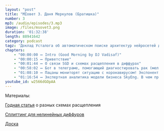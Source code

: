 ```yaml
---
layout: "post"
title: "МΣовет 3. Даня Меркулов (Братишка)"
number: 3
mp3: /audio/episodes/3.mp3
image: /files/msovet3.png
duration: '01:32:38'
length: 88941642
category: podcast
tagz: 'Доклад Усталога об автоматическом поиске архитектур нейросетей для решения задачи классификации. Доклад основан на статье ICLR 2019 года  🤔 Нейросети уже применялись для этого  🤔 Экономика и удары по носу 🤔 FXIT и биток'
chapters:
    - "00:00:00 ➖ Intro (Good Morning by DJ Vadisaf)"
    - "00:00:15 ➖ Приветствие"
    - "00:01:44 ➖ О связи SGD и схемах расщепления в диффурах"
    - "00:58:02 ➖ Бот в телеграме, помогающий диагностировать рак (меланома или родинка). Медицина будущего и настоящего."
    - "01:08:10 ➖ Пацаны мониторят ситуацию с коронавирусом! Экспонента идет быстрее, чем мы ожидали!"
    - "01:16:54 ➖ Экспертная аналитика модели бизнеса SkyEng. В чем прикол? Причем здесь США?"
youtube_id: w2566dGOpAA
---
```


Материалы: 

[Годная статья](https://www.math.ucla.edu/~wotaoyin/splittingbook/ch3-macnamara-strang.pdf) о разных схемах расщепления

[Сплиттинг для нелинейных диффуров](http://www.staff.science.uu.nl/~frank011/Classes/numwisk/ch13.pdf)

[Доска](https://jamboard.google.com/d/1TxVXSd-nmO21TyDRcc2HiNKnE-xqQHTH8PKJNMAZJWU/viewer?f=1)